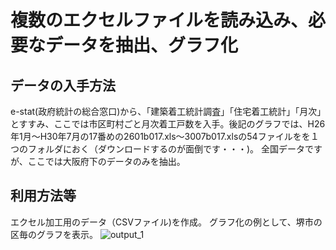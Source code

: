 #  複数のエクセルファイルを読み込み、必要なデータを抽出、グラフ化

## データの入手方法
e-stat(政府統計の総合窓口)から、「建築着工統計調査」「住宅着工統計」「月次」とすすみ、ここでは市区町村ごと月次着工戸数を入手。後記のグラフでは、H26年1月～H30年7月の17番めの2601b017.xls～3007b017.xlsの54ファイルをを１つのフォルダにおく（ダウンロードするのが面倒です・・・)。
全国データですが、ここでは大阪府下のデータのみを抽出。

## 利用方法等
エクセル加工用のデータ（CSVファイル)を作成。
グラフ化の例として、堺市の区毎のグラフを表示。
![output_1](images/plot.jpeg)

